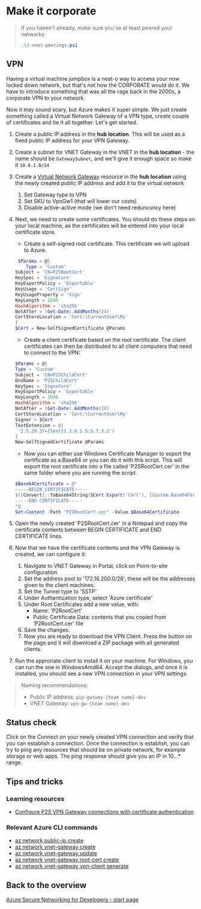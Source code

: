 # Make it corporate

> If you haven't already, make sure you've at least peered your networks:
>
> ```ps1
> .\3-vnet-peerings.ps1
> ```

## VPN

Having a virtual machine jumpbox is a neat-o way to access your now locked down network, but that's not how the CORPORATE would do it. We have to introduce something that was all the rage back in the 2000s, a corporate VPN to your network.

Now it may sound scary, but Azure makes it super simple. We just create something called a Virtual Network Gateway of a VPN type, create couple of certificates and tie it all together. Let's get started.

1. Create a public IP address in the **hub location**. This  will be used as a fixed public IP address for your VPN Gateway.
1. Create a subnet for VNET Gateway in the VNET in the **hub location** - the name should be `GatewaySubnet`, and we'll give it enough space so make it `10.0.1.0/24`
1. Create a [Virtual Network Gateway](https://learn.microsoft.com/en-us/azure/vpn-gateway/vpn-gateway-howto-point-to-site-resource-manager-portal#creategw) resource in the **hub location** using the newly created public IP address and add it to the virtual network
    1. Set Gateway type to VPN
    1. Set SKU to VpnGw1 (that will lower our costs)
    1. Disable active-active mode (we don't need reduncuncy here)
1. Next, we need to create some certificates. You should do these steps on your local machine, as the certificates will be entered into your local certificate store.
    - Create a self-signed root certificate. This certificate we will upload to Azure.

    ```ps1
     $Params = @{
        Type = 'Custom'
    Subject = 'CN=P2SRootCert'
    KeySpec = 'Signature'
    KeyExportPolicy = 'Exportable'
    KeyUsage = 'CertSign'
    KeyUsageProperty = 'Sign'
    KeyLength = 2048
    HashAlgorithm = 'sha256'
    NotAfter = (Get-Date).AddMonths(24)
    CertStoreLocation = 'Cert:\CurrentUser\My'
    }
    $Cert = New-SelfSignedCertificate @Params
    ```

    - Create a client certificate based on the root certificate. The client certificates can then be distributed to all client computers that need to connect to the VPN:

    ```ps1
    $Params = @{
    Type = 'Custom'
    Subject = 'CN=P2SChildCert'
    DnsName = 'P2SChildCert'
    KeySpec = 'Signature'
    KeyExportPolicy = 'Exportable'
    KeyLength = 2048
    HashAlgorithm = 'sha256'
    NotAfter = (Get-Date).AddMonths(18)
    CertStoreLocation = 'Cert:\CurrentUser\My'
    Signer = $Cert
    TextExtension = @(
     '2.5.29.37={text}1.3.6.1.5.5.7.3.2')
    }
    New-SelfSignedCertificate @Params
    ```

    - Now you can either use Windows Certificate Manager to export the certificate as a Base64 or you can do it with this script. This will export the root certificate into a file called 'P2SRootCert.cer' in the same folder where you are running the script.

    ```ps1
    $Base64Certificate = @"
    -----BEGIN CERTIFICATE-----
    $([Convert]::ToBase64String($Cert.Export('Cert'), [System.Base64FormattingOptions]::InsertLineBreaks)))
    -----END CERTIFICATE-----
    "@
    Set-Content -Path "P2SRootCert.cer" -Value $Base64Certificate
    ```

1. Open the newly created 'P2SRootCert.cer' in a Notepad and copy the certificate contents between BEGIN CERTIFICATE and END CERTIFICATE lines.
1. Now that we have the certificate contents and the VPN Gateway is created, we can configure it:
    1. Navigate to VNET Gateway in Portal, click on Point-to-site configuration
    1. Set the address pool to '172.16.200.0/26', these will be the addresses given to the client machines.
    1. Set the Tunnel type to 'SSTP'
    1. Under Authentication type, select 'Azure certificate'
    1. Under Root Certificates add a new value, with:
        - Name: 'P2RootCert'
        - Public Certificate Data: contents that you copied from 'P2RootCert.cer' file
    1. Save the changes.
    1. Now you are ready to download the VPN Client. Press the button on the page and it will download a ZIP package with all generated clients.
1. Run the approriate client to install it on your machine. For Windows, you can run the one in WindowsAmd64. Accept the dialogs, and once it is installed, you should see a new VPN connection in your VPN settings.

> Naming recommendations:
>
> - Public IP address: `pip-gatway-{team name}-dev`
> - VNET Gateway: `vpn-gw-{team name}-dev`

## Status check

Click on the Connect on your newly created VPN connection and verify that you can establish a connection. Once the connection is establish, you can try to ping any resources that should be on private network, for example storage or web apps. The ping response should give you an IP in 10.*.*.* range.

## Tips and tricks

### Learning resources

- [Configure P2S VPN Gateway connections with certificate authentication](httpshttps://learn.microsoft.com/en-us/azure/vpn-gateway/vpn-gateway-howto-point-to-site-resource-manager-portal#creategw)

### Relevant Azure CLI commands

- [az network public-ip create](https://learn.microsoft.com/en-us/cli/azure/network/public-ip?view=azure-cli-latest#az-network-public-ip-create)
- [az network vnet-gateway create](https://learn.microsoft.com/en-us/cli/azure/network/vnet-gateway?view=azure-cli-latest#az-network-vnet-gateway-create)
- [az network vnet-gateway update](https://learn.microsoft.com/en-us/cli/azure/network/vnet-gateway?view=azure-cli-latest#az-network-vnet-gateway-update)
- [az network vnet-gateway root-cert create](https://learn.microsoft.com/en-us/cli/azure/network/vnet-gateway/root-cert?view=azure-cli-latest#az-network-vnet-gateway-root-cert-create)
- [az network vnet-gateway vpn-client generate](https://learn.microsoft.com/en-us/cli/azure/network/vnet-gateway/vpn-client?view=azure-cli-latest#az-network-vnet-gateway-vpn-client-generate)

## Back to the overview

[Azure Secure Networking for Developers - start page](/README.md)
